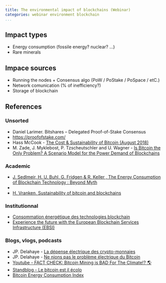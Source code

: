 ```yaml
---
title: The environmental impact of blockchains (Webinar)
categories: webinar environment blockchain
...
```


## Impact types

* Energy consumption (fossile energy? nuclear? ...)
* Rare minerals

## Impace sources

* Running the nodes + Consensus algo (PoW / PoStake / PoSpace / etC.)
* Network comunication (% of inefficiency?)
* Storage of blockchain

## References

### Unsorted

* Daniel Larimer. Bitshares – Delegated Proof-of-Stake Consensus
* https://proofofstake.com/
* Hass McCook - [The Cost & Sustainability of Bitcoin (August 2018)](https://hassmccook.medium.com/the-economic-environmental-cost-of-bitcoin-part-i-ac162067721d)
* M. Zade, J. Myklebost, P. Tzscheutschler and U. Wagner - [Is Bitcoin the Only Problem? A Scenario Model for the Power Demand of Blockchains](https://www.frontiersin.org/articles/10.3389/fenrg.2019.00021/full)

### Academic

* [J. Sedlmeir, H. U. Buhl, G. Fridgen & R. Keller , The Energy Consumption of Blockchain Technology \: Beyond Myth](https://link.springer.com/article/10.1007/s12599-020-00656-x)
* [](https://www.sciencedirect.com/science/article/abs/pii/S1364032120308819)
* [H. Vranken, Sustainability of bitcoin and blockchains](https://www.sciencedirect.com/science/article/abs/pii/S1877343517300015)

### Institutionnal

* [Consommation énergétique des technologies blockchain](https://ecoinfo.cnrs.fr/2020/02/11/consommation-energetique-des-technologies-blockchain/)
* [Experience the future with the European Blockchain Services Infrastructure (EBSI)](https://ec.europa.eu/cefdigital/wiki/display/CEFDIGITAL/ebsi)

### Blogs, vlogs, podcasts

* JP. Delahaye - [La dépense électrique des crypto-monnaies](https://bitcoin.fr/la-depense-electrique-des-crypto-monnaies/)
* JP. Delahaye - [Ne nions pas le problème électrique du Bitcoin](https://bitcoin.fr/ne-nions-pas-le-probleme-electrique-du-bitcoin/)
* [Youtube - FACT CHECK: Bitcoin Mining is BAD For The Climate!? 🌎](https://www.youtube.com/watch?v=DidAwxWaDKI)
* [Standblog - Le bitcoin est il écolo](https://standblog.org/blog/post/2021/04/26/Le-Bitcoin-est-il-ecolo)
* [Bitcoin Energy Consumption Index](https://digiconomist.net/bitcoin-energy-consumption)
